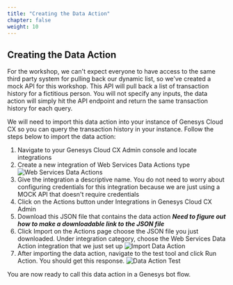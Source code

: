 ```yaml
---
title: "Creating the Data Action"
chapter: false
weight: 10
---
```


## Creating the Data Action

For the workshop, we can't expect everyone to have access to the same third party system for pulling back our dynamic list, so we've created a mock API for this workshop. This API will pull back a list of transaction history for a fictitious person. You will not specify any inputs, the data action will simply hit the API endpoint and return the same transaction history for each query. 

We will need to import this data action into your instance of Genesys Cloud CX so you can query the transaction history in your instance. Follow the steps below to import the data action: 

1. Navigate to your Genesys Cloud CX Admin console and locate integrations
2. Create a new integration of Web Services Data Actions type
![Web Services Data Actions](/images/webServicesDataActions.jpg)
3. Give the integration a descriptive name. You do not need to worry about configuring credentials for this integration because we are just using a MOCK API that doesn't require credentials
4. Click on the Actions button under Integrations in Genesys Cloud CX Admin
5. Download this JSON file that contains the data action
***Need to figure out how to make a downloadable link to the JSON file***
6. Click Import on the Actions page choose the JSON file you just downloaded. Under integration category, choose the Web Services Data Action integration that we just set up
![Import Data Action](/images/importDataAction.jpg)
7. After importing the data action, navigate to the test tool and click Run Action. You should get this response.
![Data Action Test](/images/dataActionTest.jpg)

You are now ready to call this data action in a Genesys bot flow.